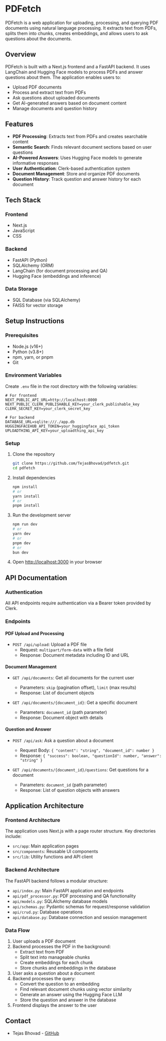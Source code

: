 # PDFetch

PDFetch is a web application for uploading, processing, and querying PDF documents using natural language processing. It extracts text from PDFs, splits them into chunks, creates embeddings, and allows users to ask questions about the documents.

## Overview

PDFetch is built with a Next.js frontend and a FastAPI backend. It uses LangChain and Hugging Face models to process PDFs and answer questions about them. The application enables users to:

- Upload PDF documents
- Process and extract text from PDFs
- Ask questions about uploaded documents
- Get AI-generated answers based on document content
- Manage documents and question history

## Features

- **PDF Processing**: Extracts text from PDFs and creates searchable content
- **Semantic Search**: Finds relevant document sections based on user questions
- **AI-Powered Answers**: Uses Hugging Face models to generate informative responses
- **User Authentication**: Clerk-based authentication system
- **Document Management**: Store and organize PDF documents
- **Question History**: Track question and answer history for each document

## Tech Stack

### Frontend

- Next.js
- JavaScript
- CSS

### Backend

- FastAPI (Python)
- SQLAlchemy (ORM)
- LangChain (for document processing and QA)
- Hugging Face (embeddings and inference)

### Data Storage

- SQL Database (via SQLAlchemy)
- FAISS for vector storage

## Setup Instructions

### Prerequisites

- Node.js (v16+)
- Python (v3.8+)
- npm, yarn, or pnpm
- Git

### Environment Variables

Create `.env` file in the root directory with the following variables:

```env
# For frontend
NEXT_PUBLIC_API_URL=http://localhost:8000
NEXT_PUBLIC_CLERK_PUBLISHABLE_KEY=your_clerk_publishable_key
CLERK_SECRET_KEY=your_clerk_secret_key

# For backend
DATABASE_URL=sqlite:///./app.db
HUGGINGFACEHUB_API_TOKEN=your_huggingface_api_token
UPLOADTHING_API_KEY=your_uploadthing_api_key
```

### Setup

1. Clone the repository

   ```bash
   git clone https://github.com/TejasBhovad/pdfetch.git
   cd pdfetch
   ```

2. Install dependencies

   ```bash
   npm install
   # or
   yarn install
   # or
   pnpm install
   ```

3. Run the development server

   ```bash
   npm run dev
   # or
   yarn dev
   # or
   pnpm dev
   # or
   bun dev
   ```

4. Open [http://localhost:3000](http://localhost:3000) in your browser

## API Documentation

### Authentication

All API endpoints require authentication via a Bearer token provided by Clerk.

### Endpoints

#### PDF Upload and Processing

- `POST /api/upload`: Upload a PDF file
  - Request: `multipart/form-data` with a file field
  - Response: Document metadata including ID and URL

#### Document Management

- `GET /api/documents`: Get all documents for the current user

  - Parameters: `skip` (pagination offset), `limit` (max results)
  - Response: List of document objects

- `GET /api/documents/{document_id}`: Get a specific document
  - Parameters: `document_id` (path parameter)
  - Response: Document object with details

#### Question and Answer

- `POST /api/ask`: Ask a question about a document

  - Request Body: `{ "content": "string", "document_id": number }`
  - Response: `{ "success": boolean, "questionId": number, "answer": "string" }`

- `GET /api/documents/{document_id}/questions`: Get questions for a document
  - Parameters: `document_id` (path parameter)
  - Response: List of question objects with answers

## Application Architecture

### Frontend Architecture

The application uses Next.js with a page router structure. Key directories include:

- `src/app`: Main application pages
- `src/components`: Reusable UI components
- `src/lib`: Utility functions and API client

### Backend Architecture

The FastAPI backend follows a modular structure:

- `api/index.py`: Main FastAPI application and endpoints
- `api/pdf_processor.py`: PDF processing and QA functionality
- `api/models.py`: SQLAlchemy database models
- `api/schemas.py`: Pydantic schemas for request/response validation
- `api/crud.py`: Database operations
- `api/database.py`: Database connection and session management

### Data Flow

1. User uploads a PDF document
2. Backend processes the PDF in the background:
   - Extract text from PDF
   - Split text into manageable chunks
   - Create embeddings for each chunk
   - Store chunks and embeddings in the database
3. User asks a question about a document
4. Backend processes the query:
   - Convert the question to an embedding
   - Find relevant document chunks using vector similarity
   - Generate an answer using the Hugging Face LLM
   - Store the question and answer in the database
5. Frontend displays the answer to the user

## Contact

- Tejas Bhovad - [GitHub](https://github.com/TejasBhovad)
